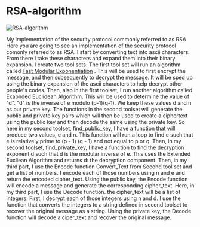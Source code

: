 # RSA-algorithm

![RSA-algorithm](https://github.com/mitch-henderson/RSA-algorithm/blob/main/DALL%C2%B7E%202023-03-04%2022.56.38%20-%203d%20render%20of%20The%20RSA%20algorithm%20(Rivest-Shamir-Adleman)%20%20in%20basquiat%20style.png?raw=true)

My implementation of the security protocol commonly referred to as RSA
Here you are going to see an implementation of the security protocol comonly referred to as RSA. I start by converting text into ascii characters. From there I take these characters and expand them into their binary expansion. I create two tool sets.
The first tool set will run an algorithm called [Fast Modular Exponentiation](https://www.khanacademy.org/computing/computer-science/cryptography/modarithmetic/a/fast-modular-exponentiation)
. This will be used to first encrypt the message, and then subsequently to decrypt the message. It will be sped up using the binary expansion of the ascii characters to help decrypt other people's codes.
Then, also in the first toolset, I run another algorithm called Exapnded Euclidean Algorithm. This will be used to determine the value of "d". "d" is the inverse of e modulo (p-1)(q-1). We keep these values d and n as our private key.
The functions in the second toolset will generate the public and private key pairs which will then be used to create a ciphertext using the public key and then decode the same using the private key. So here in my second toolset, find_public_key, I have a function that will produce two values, e and n. This function will run a loop to find e such that e is relatively prime to (p - 1) (q - 1) and not equal to p or q.
Then, in my second toolset, find_private_key, I have a function to find the decryption exponent d such that d is the modular inverse of e. This uses the Extended Eucliean Algorithm and returns d: the decryption component.
Then, in my third part, I use the Encode function Convert_Text from Second tool set and get a list of numbers. I encode each of those numbers using n and e and return the encoded cipher_text. Using the public key, the Encode function will encode a message and generate the corresponding cipher_text.
Here, in my third part, I use the Decode function. the cipher_text will be a list of integers. First, I decrypt each of those integers using n and d. I use the function that converts the integers to a string defined in second toolset to recover the original message as a string. Using the private key, the Decode function will decode a ciper_text and recover the original message.
